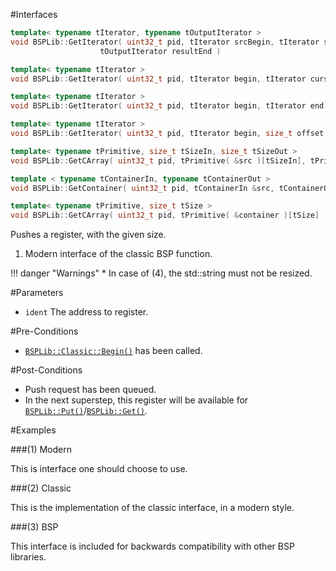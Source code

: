 #Interfaces

```cpp
template< typename tIterator, typename tOutputIterator >
void BSPLib::GetIterator( uint32_t pid, tIterator srcBegin, tIterator srcCursor, tOutputIterator resultBegin,
                    tOutputIterator resultEnd )

template< typename tIterator >
void BSPLib::GetIterator( uint32_t pid, tIterator begin, tIterator cursor, tIterator end )

template< typename tIterator >
void BSPLib::GetIterator( uint32_t pid, tIterator begin, tIterator end )

template< typename tIterator >
void BSPLib::GetIterator( uint32_t pid, tIterator begin, size_t offset, size_t count )

template< typename tPrimitive, size_t tSizeIn, size_t tSizeOut >
void BSPLib::GetCArray( uint32_t pid, tPrimitive( &src )[tSizeIn], tPrimitive( &dst )[tSizeOut] )

template < typename tContainerIn, typename tContainerOut >
void BSPLib::GetContainer( uint32_t pid, tContainerIn &src, tContainerOut &dst )    

template< typename tPrimitive, size_t tSize >
void BSPLib::GetCArray( uint32_t pid, tPrimitive( &container )[tSize] )
```

Pushes a register, with the given size. 

1. Modern interface of the classic BSP function.

!!! danger "Warnings"
     * In case of (4), the std::string must not be resized.


#Parameters

* `ident` The address to register.

#Pre-Conditions
* [`BSPLib::Classic::Begin()`](../logic/begin.md) has been called.

#Post-Conditions
* Push request has been queued.
* In the next superstep, this register will be available for [`BSPLib::Put()`](../com/put.md)/[`BSPLib::Get()`](../com/get.md).
     
#Examples

###(1) Modern

This is interface one should choose to use.

###(2) Classic

This is the implementation of the classic interface, in a modern style.

###(3) BSP

This interface is included for backwards compatibility with other BSP libraries.